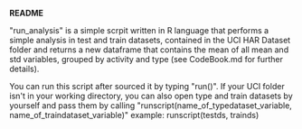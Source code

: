 **README**

"run_analysis" is a simple scrpit written in R language that 
performs a simple analysis in test and train datasets, contained
in the UCI HAR Dataset folder and returns a new dataframe that contains
the mean of all mean and std variables, grouped by activity and type
(see CodeBook.md for further details).

You can run this script after sourced it by typing "run()".
If your UCI folder isn't in your working directory, you can also
open type and train datasets by yourself and pass them by calling
"runscript(name_of_typedataset_variable, name_of_traindataset_variable)" 
example: runscript(testds, trainds)
